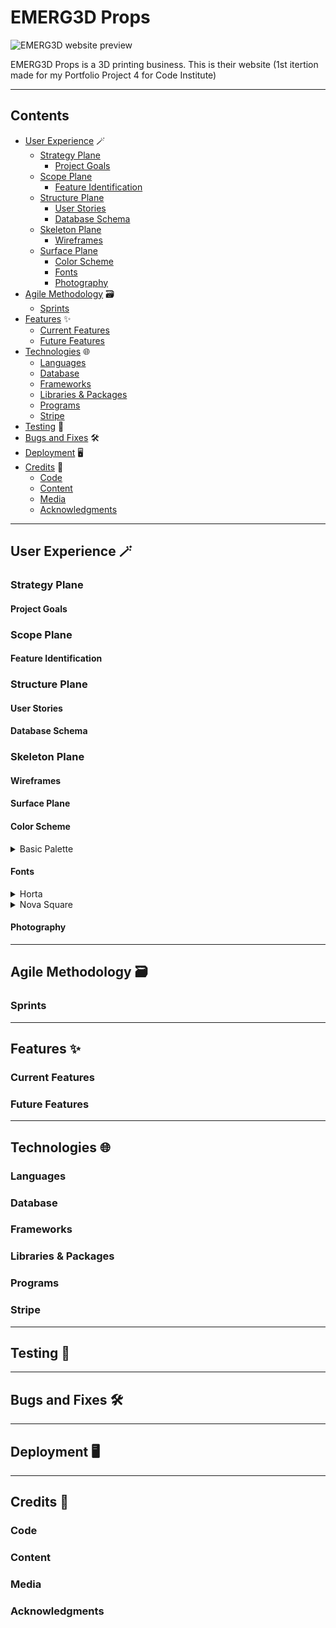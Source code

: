 # EMERG3D Props

![EMERG3D website preview](documentation/readme/am-i-responsive.png)

EMERG3D Props is a 3D printing business. This is their website (1st itertion made for my Portfolio Project 4 for Code Institute)

---

## Contents

* [User Experience](#user-experience) 🪄
  * [Strategy Plane](#strategy-plane)
    * [Project Goals](#project-goals)
  * [Scope Plane](#scope-plane)
    * [Feature Identification](#feature-identification)
  * [Structure Plane](#structure-plane)
    * [User Stories](#user-stories)
    * [Database Schema](#database-schema)
  * [Skeleton Plane](#skeleton-plane)
    * [Wireframes](#wireframes)
  * [Surface Plane](#surface-plane)
    * [Color Scheme](#color-scheme)
    * [Fonts](#fonts)
    * [Photography](#photography)
* [Agile Methodology](#agile-methodology) 🗃️
  * [Sprints](#sprints)
* [Features](#features) ✨
  * [Current Features](#current-features)
  * [Future Features](#future-features)
* [Technologies](#technologies) 🌐
  * [Languages](#languages)
  * [Database](#database)
  * [Frameworks](#frameworks)
  * [Libraries & Packages](#libraries--packages)
  * [Programs](#programs)
  * [Stripe](#stripe)
* [Testing](#testing) 📝
* [Bugs and Fixes](#bugs-and-fixes) 🛠️
* [Deployment](#deployment) 🖥️
* [Credits](#credits) 💐
  * [Code](#code)
  * [Content](#content)
  * [Media](#media)
  * [Acknowledgments](#acknowledgments)

---

## User Experience 🪄

### Strategy Plane

#### Project Goals

### Scope Plane

#### Feature Identification

### Structure Plane

#### User Stories

#### Database Schema

### Skeleton Plane

#### Wireframes

#### Surface Plane

#### Color Scheme

<details>
<summary>Basic Palette</summary>

Hexadecimal codes that correspond to the company's logo were provided by the client. It was decided 'off-white' would replace the standard white color for text as it creates less of a glare while still maintaining sufficient contrast for accessibility.

![logo-colors](documentation/readme/logo-colors.png)

The colors were then imported into the base.css page and assigned as root colors for ease of use (and all elements using the tags can be instantly amended site-wide in future if the logo changes).

![root-colors](documentation/readme/color-palette.png)
</details>

#### Fonts

<details>
<summary>Horta</summary>

The headline font 'Horta' is used in the company logo and has an open font license.

> "Inspired by the title cards of the original Star Trek television series—even supports Klingon!"
>> Source: [FontLibrary.org](https://fontlibrary.org/en/font/horta)

Sample of Horta font:
![Horta sample](documentation/readme/horta-sample.png)

</details>

<details>
<summary>Nova Square</summary>

The body font 'Nova Square' was chosen for its striking simplicity. It was created by the famous stonemason [Wojciech Kalinowski](http://www.identifont.com/show?3DQU)

> "In 1995 he began to design his own typefaces for carving in stone, like Medieval Sharp, Gothica, and Modern Antiqua. In second half of the 2000's he became interested in digital typefaces, and began to digitise his old typefaces and design new ones. He is a contributor to the Open Font Library."

Sample of Nova Square font:
![Nova Square sample](documentation/readme/nova-font.png)

</details>

#### Photography

---

## Agile Methodology 🗃️

### Sprints

---

## Features ✨

### Current Features

### Future Features

---

## Technologies 🌐

### Languages

### Database

### Frameworks

### Libraries & Packages

### Programs

### Stripe

---

## Testing 📝

---

## Bugs and Fixes 🛠️

---

## Deployment 🖥️

---

## Credits 💐

### Code

### Content

### Media

### Acknowledgments
